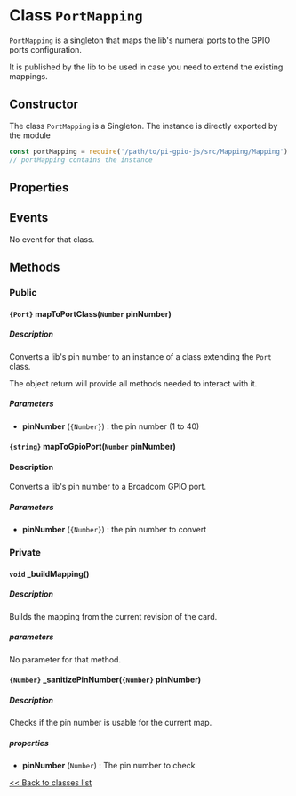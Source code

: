 # Class `PortMapping`

`PortMapping` is a singleton that maps the lib's numeral
ports to the GPIO ports configuration.

It is published by the lib to be used in case you need
to extend the existing mappings.

## Constructor

The class `PortMapping` is a Singleton. The instance is
directly exported by the module

```javascript
const portMapping = require('/path/to/pi-gpio-js/src/Mapping/Mapping').portMapping;
// portMapping contains the instance
```

## Properties

## Events

No event for that class.

## Methods

### Public

#### `{Port}` mapToPortClass(`Number` pinNumber)

##### Description

Converts a lib's pin number to an instance of a class
extending the `Port` class.

The object return will provide all methods needed to
interact with it.

##### Parameters

 - __pinNumber__ (`{Number}`) : the pin number (1 to 40)

#### `{string}` mapToGpioPort(`Number` pinNumber)

#### Description

Converts a lib's pin number to a Broadcom GPIO port.

##### Parameters

 - __pinNumber__ (`{Number}`) : the pin number to convert

### Private

#### `void` _buildMapping()

##### Description

Builds the mapping from the current revision of the card.

##### parameters

No parameter for that method.

#### `{Number}` _sanitizePinNumber(`{Number}` pinNumber)

##### Description

Checks if the pin number is usable for the current map.

##### properties

 - __pinNumber__ (`Number`) : The pin number to check

[<< Back to classes list](../classes.md)
